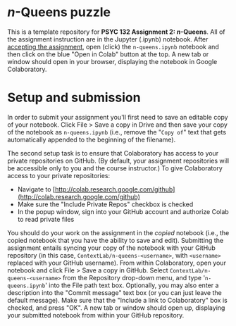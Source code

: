 # *n*-Queens puzzle

This is a template repository for **PSYC 132 Assignment 2: *n*-Queens**.  All of the assignment instruction are in the Jupyter (.ipynb) notebook.  After [accepting the assignment](https://classroom.github.com/a/nHf5amef), open (click) the `n-queens.ipynb` notebook and then click on the blue "Open in Colab" button at the top.  A new tab or window should open in your browser, displaying the notebook in Google Colaboratory.

# Setup and submission

In order to submit your assignment you'll first need to save an editable copy of your notebook.  Click File > Save a copy in Drive and then save your copy of the notebook as `n-queens.ipynb` (i.e., remove the "`Copy of`" text that gets automatically appended to the beginning of the filename).

The second setup task is to ensure that Colaboratory has access to your private repositories on GitHub.  (By default, your assignment repositories will be accessible only to you and the course instructor.) To give Colaboratory access to your private repositories:
- Navigate to [http://colab.research.google.com/github](http://colab.research.google.com/github)
- Make sure the "Include Private Repos" checkbox is checked
- In the popup window, sign into your GitHub account and authorize Colab to read private files

You should do your work on the assignment in the *copied* notebook (i.e., the copied notebook that you have the ability to save and edit).  Submitting the assignment entails syncing your copy of the notebook with your GitHub repository (in this case, `ContextLab/n-queens-<username>`, with `<username>` replaced with your GitHub username).  From within Colaboratory, open your notebook and click File > Save a copy in GitHub.  Select `ContextLab/n-queens-<username>` from the Repository drop-down menu, and type '`n-queens.ipynb`' into the File path text box.  Optionally, you may also enter a description into the "Commit message" text box (or you can just leave the default message).  Make sure that the "Include a link to Colaboratory" box is checked, and press "OK".  A new tab or window should open up, displaying your submitted notebook from within your GitHub repository.
